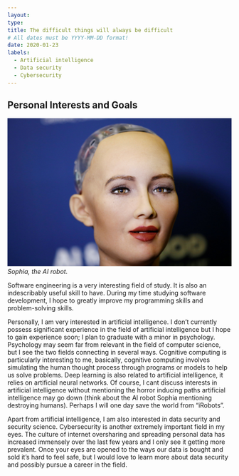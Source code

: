 ```yaml
---
layout: 
type: 
title: The difficult things will always be difficult
# All dates must be YYYY-MM-DD format!
date: 2020-01-23
labels:
  - Artificial intelligence
  - Data security
  - Cybersecurity
---
```


## Personal Interests and Goals
<img class="ui tiny right spaced image" src="../images/sophia.jpg">*Sophia, the AI robot.*

Software engineering is a very interesting field of study. It is also an indescribably useful skill to have. During my time studying software development, I hope to greatly improve my programming skills and problem-solving skills. 

Personally, I am very interested in artificial intelligence. I don’t currently possess significant experience in the field of artificial intelligence but I hope to gain experience soon; I plan to graduate with a minor in psychology. Psychology may seem far from relevant in the field of computer science, but I see the two fields connecting in several ways. Cognitive computing is particularly interesting to me, basically, cognitive computing involves simulating the human thought process through programs or models to help us solve problems. Deep learning is also related to artificial intelligence, it relies on artificial neural networks. Of course, I cant discuss interests in artificial intelligence without mentioning the horror inducing paths artificial intelligence may go down (think about the AI robot Sophia mentioning destroying humans). Perhaps I will one day save the world from “iRobots”.

Apart from artificial intelligence, I am also interested in data security and security science. Cybersecurity is another extremely important field in my eyes. The culture of internet oversharing and spreading personal data has increased immensely over the last few years and I only see it getting more prevalent. Once your eyes are opened to the ways our data is bought and sold it’s hard to feel safe, but I would love to learn more about data security and possibly pursue a career in the field.


